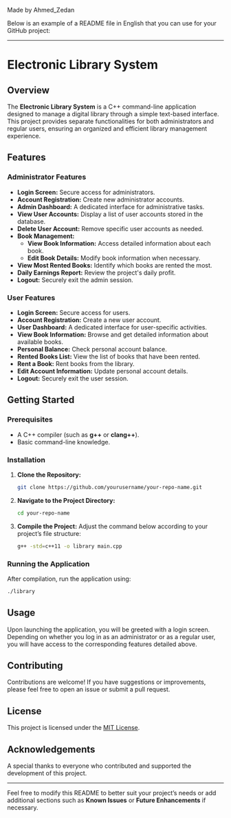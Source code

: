 
Made by Ahmed_Zedan

Below is an example of a README file in English that you can use for your GitHub project:

---

# Electronic Library System

## Overview

The **Electronic Library System** is a C++ command-line application designed to manage a digital library through a simple text-based interface. This project provides separate functionalities for both administrators and regular users, ensuring an organized and efficient library management experience.

## Features

### Administrator Features
- **Login Screen:** Secure access for administrators.
- **Account Registration:** Create new administrator accounts.
- **Admin Dashboard:** A dedicated interface for administrative tasks.
- **View User Accounts:** Display a list of user accounts stored in the database.
- **Delete User Account:** Remove specific user accounts as needed.
- **Book Management:**
  - **View Book Information:** Access detailed information about each book.
  - **Edit Book Details:** Modify book information when necessary.
- **View Most Rented Books:** Identify which books are rented the most.
- **Daily Earnings Report:** Review the project's daily profit.
- **Logout:** Securely exit the admin session.

### User Features
- **Login Screen:** Secure access for users.
- **Account Registration:** Create a new user account.
- **User Dashboard:** A dedicated interface for user-specific activities.
- **View Book Information:** Browse and get detailed information about available books.
- **Personal Balance:** Check personal account balance.
- **Rented Books List:** View the list of books that have been rented.
- **Rent a Book:** Rent books from the library.
- **Edit Account Information:** Update personal account details.
- **Logout:** Securely exit the user session.

## Getting Started

### Prerequisites
- A C++ compiler (such as **g++** or **clang++**).
- Basic command-line knowledge.

### Installation

1. **Clone the Repository:**
   ```bash
   git clone https://github.com/yourusername/your-repo-name.git
   ```

2. **Navigate to the Project Directory:**
   ```bash
   cd your-repo-name
   ```

3. **Compile the Project:**
   Adjust the command below according to your project’s file structure:
   ```bash
   g++ -std=c++11 -o library main.cpp
   ```

### Running the Application

After compilation, run the application using:
```bash
./library
```

## Usage

Upon launching the application, you will be greeted with a login screen. Depending on whether you log in as an administrator or as a regular user, you will have access to the corresponding features detailed above.

## Contributing

Contributions are welcome! If you have suggestions or improvements, please feel free to open an issue or submit a pull request.

## License

This project is licensed under the [MIT License](LICENSE).

## Acknowledgements

A special thanks to everyone who contributed and supported the development of this project.

---

Feel free to modify this README to better suit your project’s needs or add additional sections such as **Known Issues** or **Future Enhancements** if necessary.

